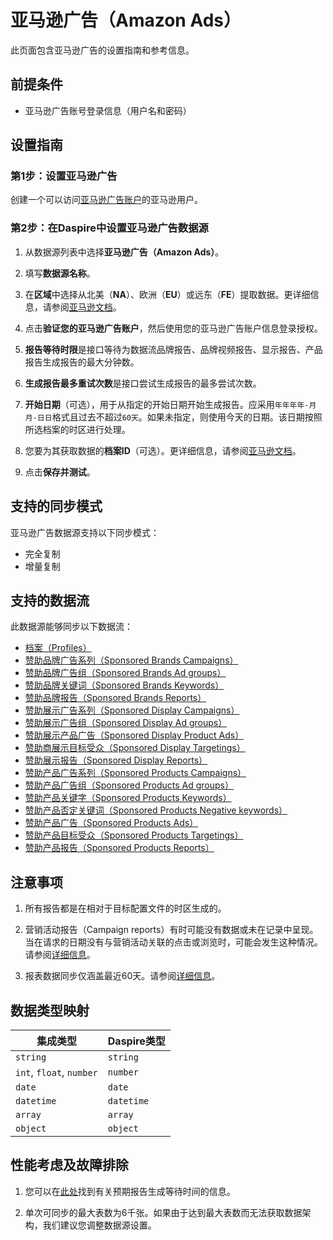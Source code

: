 # 亚马逊广告（Amazon Ads）

此页面包含亚马逊广告的设置指南和参考信息。

## 前提条件

* 亚马逊广告账号登录信息（用户名和密码）

## 设置指南

### 第1步：设置亚马逊广告

创建一个可以访问[亚马逊广告账户](https://advertising.amazon.com/)的亚马逊用户。

### 第2步：在Daspire中设置亚马逊广告数据源

1. 从数据源列表中选择**亚马逊广告（Amazon Ads）**。

2. 填写**数据源名称**。

3. 在**区域**中选择从北美（**NA**）、欧洲（**EU**）或远东（**FE**）提取数据。更详细信息，请参阅[亚马逊文档](https://advertising.amazon.com/API/docs/en-us/info/api-overview#api-endpoints)。

4. 点击**验证您的亚马逊广告账户**，然后使用您的亚马逊广告账户信息登录授权。

5. **报告等待时限**是接口等待为数据流品牌报告、品牌视频报告、显示报告、产品报告生成报告的最大分钟数。

6. **生成报告最多重试次数**是接口尝试生成报告的最多尝试次数。

7. **开始日期**（可选），用于从指定的开始日期开始生成报告。应采用`年年年年-月月-日日`格式且过去不超过`60天`。如果未指定，则使用今天的日期。该日期按照所选档案的时区进行处理。

8. 您要为其获取数据的**档案ID**（可选）。更详细信息，请参阅[亚马逊文档](https://advertising.amazon.com/API/docs/en-us/concepts/authorization/profiles)。

9. 点击**保存并测试**。

## 支持的同步模式

亚马逊广告数据源支持以下同步模式：

* 完全复制
* 增量复制

## 支持的数据流

此数据源能够同步以下数据流：

* [档案（Profiles）](https://advertising.amazon.com/API/docs/en-us/reference/2/profiles#/Profiles)
* [赞助品牌广告系列（Sponsored Brands Campaigns）](https://advertising.amazon.com/API/docs/en-us/sponsored-brands/3-0/openapi#/Campaigns)
* [赞助品牌广告组（Sponsored Brands Ad groups）](https://advertising.amazon.com/API/docs/en-us/sponsored-brands/3-0/openapi#/Ad%20groups)
* [赞助品牌关键词（Sponsored Brands Keywords）](https://advertising.amazon.com/API/docs/en-us/sponsored-brands/3-0/openapi#/Keywords)
* [赞助品牌报告（Sponsored Brands Reports）](https://advertising.amazon.com/API/docs/en-us/reference/sponsored-brands/2/reports)
* [赞助展示广告系列（Sponsored Display Campaigns）](https://advertising.amazon.com/API/docs/en-us/sponsored-display/3-0/openapi#/Campaigns)
* [赞助展示广告组（Sponsored Display Ad groups）](https://advertising.amazon.com/API/docs/en-us/sponsored-display/3-0/openapi#/Ad%20groups)
* [赞助展示产品广告（Sponsored Display Product Ads）](https://advertising.amazon.com/API/docs/en-us/sponsored-display/3-0/openapi#/Product%20ads)
* [赞助商展示目标受众（Sponsored Display Targetings）](https://advertising.amazon.com/API/docs/en-us/sponsored-display/3-0/openapi#/Targeting)
* [赞助展示报告（Sponsored Display Reports）](https://advertising.amazon.com/API/docs/en-us/sponsored-display/3-0/openapi#/Reports)
* [赞助产品广告系列（Sponsored Products Campaigns）](https://advertising.amazon.com/API/docs/en-us/sponsored-products/3-0/openapi/prod#/Campaigns)
* [赞助产品广告组（Sponsored Products Ad groups）](https://advertising.amazon.com/API/docs/en-us/sponsored-products/3-0/openapi/prod#/AdGroups)
* [赞助产品关键字（Sponsored Products Keywords）](https://advertising.amazon.com/API/docs/en-us/sponsored-products/3-0/openapi/prod#/Keywords)
* [赞助产品否定关键词（Sponsored Products Negative keywords）](https://advertising.amazon.com/API/docs/en-us/sponsored-products/3-0/openapi/prod#/NegativeKeywords)
* [赞助产品广告（Sponsored Products Ads）](https://advertising.amazon.com/API/docs/en-us/sponsored-products/3-0/openapi/prod#/ProductAds)
* [赞助产品目标受众（Sponsored Products Targetings）](https://advertising.amazon.com/API/docs/en-us/sponsored-products/3-0/openapi/prod#/Product%20Targeting)
* [赞助产品报告（Sponsored Products Reports）](https://advertising.amazon.com/API/docs/en-us/reporting/v3/overview)

## 注意事项

1. 所有报告都是在相对于目标配置文件的时区生成的。

2. 营销活动报告（Campaign reports）有时可能没有数据或未在记录中呈现。当在请求的日期没有与营销活动关联的点击或浏览时，可能会发生这种情况。请参阅[详细信息](https://advertising.amazon.com/API/docs/en-us/guides/reporting/v2/faq#why-is-my-report-empty)。

3. 报表数据同步仅涵盖最近60天。请参阅[详细信息](https://advertising.amazon.com/API/docs/en-us/reference/1/reports#parameters)。

## 数据类型映射

| 集成类型 | Daspire类型 |
| --- | --- |
| `string` | `string` |
| `int`, `float`, `number` | `number` |
| `date` | `date` |
| `datetime` | `datetime` |
| `array` | `array` |
| `object` | `object` |

## 性能考虑及故障排除

1. 您可以在[此处](https://advertising.amazon.com/API/docs/en-us/get-started/developer-notes)找到有关预期报告生成等待时间的信息。

2. 单次可同步的最大表数为6千张。如果由于达到最大表数而无法获取数据架构，我们建议您调整数据源设置。
